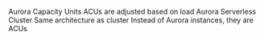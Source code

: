 Aurora Capacity Units
	ACUs are adjusted based on load
Aurora Serverless Cluster
	Same architecture as cluster
	Instead of Aurora instances, they are ACUs